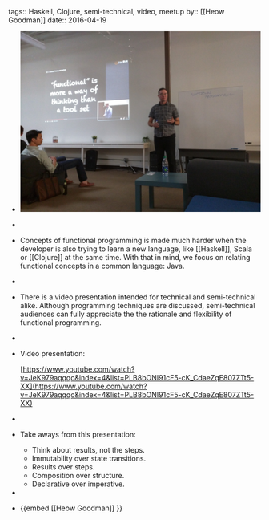 tags:: Haskell, Clojure, semi-technical, video, meetup
by:: [[Heow Goodman]] 
date:: 2016-04-19

- ![FunctionalThinking.jpg](../assets/FunctionalThinking.jpg)
-
- Concepts of functional programming is made much harder when the developer is also trying to learn a new language, like [[Haskell]], Scala or [[Clojure]] at the same time. With that in mind, we focus on relating functional concepts in a common language: Java.
-
- There is a video presentation intended for technical and semi-technical alike. Although programming techniques are discussed, semi-technical audiences can fully appreciate the the rationale and flexibility of functional programming.
-
- Video presentation:
  
  [https://www.youtube.com/watch?v=JeK979aqqqc&index=4&list=PLB8bONI91cF5-cK_CdaeZqE807ZTt5-XX](https://www.youtube.com/watch?v=JeK979aqqqc&index=4&list=PLB8bONI91cF5-cK_CdaeZqE807ZTt5-XX)
-
- Take aways from this presentation:	
  * Think about results, not the steps.
  * Immutability over state transitions.	
  * Results over steps.
  * Composition over structure.
  * Declarative over imperative.
-
- {{embed [[Heow Goodman]] }}